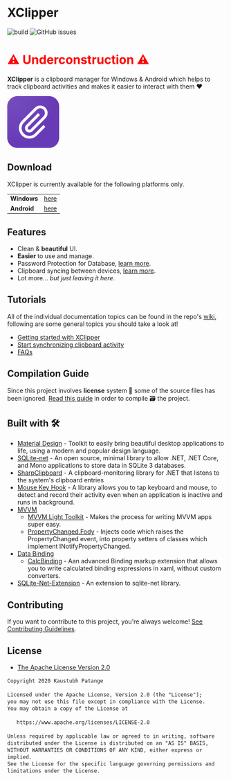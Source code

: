 # XClipper

![build](https://github.com/KaustubhPatange/XClipper/workflows/Windows%20CI/badge.svg)
![GitHub issues](https://img.shields.io/github/issues/KaustubhPatange/XClipper)

 <h1 style="color:red">⚠️ Underconstruction ⚠️</h1>

**XClipper** is a clipboard manager for Windows & Android which helps to track clipboard activities and makes it easier to interact with them ❤️

<a href="https://kaustubhpatange.github.io/XClipper"><img width="120px" src="XClipper.Web/images/icon.png"/></a>

## Download

XClipper is currently available for the following platforms only.

|             |                                                    |
| ----------- | -------------------------------------------------- |
| **Windows** | [here](https://kaustubhpatange.github.io/XClipper) |
| **Android** | [here](/XClipper.Android)                          |

## Features

- Clean & **beautiful** UI.
- **Easier** to use and manage.
- Password Protection for Database, [learn more](https://github.com/KaustubhPatange/XClipper/wiki/Password-Protect-Database).
- Clipboard syncing between devices, [learn more](https://github.com/KaustubhPatange/XClipper/wiki/Data-Synchronization).
- Lot more... _but just leaving it here_.

## Tutorials

All of the individual documentation topics can be found in the repo's [wiki](https://github.com/KaustubhPatange/XClipper/wiki), following are some general topics you should take a look at!

- [Getting started with XClipper](https://github.com/KaustubhPatange/XClipper/wiki/Introduction)
- [Start synchronizing clipboard activity](https://github.com/KaustubhPatange/XClipper/wiki/Data-Synchronization)
- [FAQs](https://github.com/KaustubhPatange/XClipper/wiki/FAQs)

## Compilation Guide

Since this project involves **license** system 📃 some of the source files has been ignored. [Read this guide](https://github.com/KaustubhPatange/XClipper/wiki/Compilation-guide) in order to compile 🗃 the project.

## Built with 🛠

- [Material Design](http://materialdesigninxaml.net/) - Toolkit to easily bring beautiful desktop applications to life, using a modern and popular design language.
- [SQLite-net](https://github.com/praeclarum/sqlite-net) - An open source, minimal library to allow .NET, .NET Core, and Mono applications to store data in SQLite 3 databases.
- [SharpClipboard](https://github.com/Willy-Kimura/SharpClipboard) - A clipboard-monitoring library for .NET that listens to the system's clipboard entries
- [Mouse Key Hook](https://github.com/gmamaladze/globalmousekeyhook) - A library allows you to tap keyboard and mouse, to detect and record their activity even when an application is inactive and runs in background.
- [MVVM](https://docs.microsoft.com/en-us/archive/msdn-magazine/2009/february/patterns-wpf-apps-with-the-model-view-viewmodel-design-pattern)
  - [MVVM Light Toolkit](http://www.mvvmlight.net/) - Makes the process for writing MVVM apps super easy.
  - [PropertyChanged.Fody](https://github.com/Fody/PropertyChanged) - Injects code which raises the PropertyChanged event, into property setters of classes which implement INotifyPropertyChanged.
- [Data Binding](https://docs.microsoft.com/en-us/dotnet/desktop-wpf/data/data-binding-overview)
  - [CalcBinding](https://github.com/Alex141/CalcBinding) - Aan advanced Binding markup extension that allows you to write calculated binding expressions in xaml, without custom converters.
- [SQLite-Net-Extension](https://bitbucket.org/twincoders/sqlite-net-extensions) - An extension to sqlite-net library.

## Contributing

If you want to contribute to this project, you're always welcome! [See Contributing Guidelines](/CONTRIBUTING.md).

## License

- [The Apache License Version 2.0](https://www.apache.org/licenses/LICENSE-2.0.txt)

```
Copyright 2020 Kaustubh Patange

Licensed under the Apache License, Version 2.0 (the "License");
you may not use this file except in compliance with the License.
You may obtain a copy of the License at

   https://www.apache.org/licenses/LICENSE-2.0

Unless required by applicable law or agreed to in writing, software
distributed under the License is distributed on an "AS IS" BASIS,
WITHOUT WARRANTIES OR CONDITIONS OF ANY KIND, either express or implied.
See the License for the specific language governing permissions and
limitations under the License.
```
